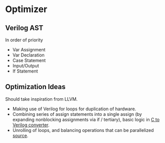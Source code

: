 # Optimizer

## Verilog AST
In order of priority

- Var Assignment
- Var Declaration
- Case Statement
- Input/Output
- If Statement

## Optimization Ideas
Should take inspiration from LLVM. 

- Making use of Verilog for loops for duplication of hardware. 
- Combining series of assign statements into a single assign (by expanding nonblocking assignments via if / tertiary), basic logic in [C to Verilog converter](https://github.com/WorldofKerry/c2hdl). 
- Unrolling of loops, and balancing operations that can be parallelized [source](https://llvm.org/devmtg/2010-11/Rotem-CToVerilog.pdf). 